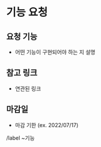 <!-- 필요하지 않은 항목은 제거 -->

기능 요청
== 

## 요청 기능

- 어떤 기능이 구현되어야 하는 지 설명

## 참고 링크

- 연관된 링크

## 마감일

- 마감 기한 (ex. 2022/07/17)

/label ~기능
